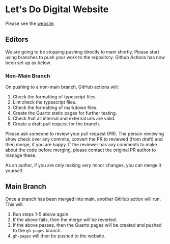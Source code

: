 # Let's Do Digital Website

Please see the [website](https://letsdodigital.org).

## Editors

We are going to be stopping pushing directly to main shortly. Please start using branches to push your work to the repository. Github Actions has now been set up as below.

### Non-Main Branch

On pushing to a non-main branch, GitHub actions will:

1. Check the formatting of typescript files.
2. Lint check the typescript files.
3. Check the formatting of markdown files.
4. Create the Quarto static pages for further testing.
5. Check that all internal and external urls are valid.
6. Create a draft pull request for the branch.

Please ask someone to review your pull request (PR). The person reviewing show check over any commits, convert the PR to reviewed (from draft) and then merge, if you are happy. If the reviewer has any comments to make about the code before merging, please contact the original PR author to manage these.

As an author, if you are only making very minor changes, you can merge it yourself.

## Main Branch

Once a branch has been merged into main, another GitHub action will run. This will:

1. Run steps 1-5 above again.
2. If the above fails, then the merge will be reverted.
3. If the above passes, then the Quarto pages will be created and pushed to the `gh-pages` branch.
4. `gh-pages` will then be pushed to the website.

